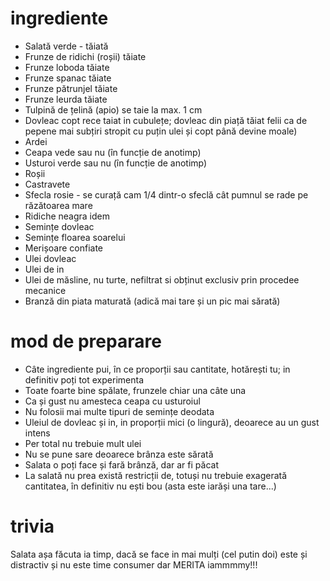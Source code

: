 # ingrediente

* Salată verde - tăiată
* Frunze de ridichi (roșii) tăiate
* Frunze loboda tăiate
* Frunze spanac tăiate
* Frunze pătrunjel tăiate
* Frunze leurda tăiate
* Tulpină de țelină (apio) se taie la max. 1 cm
* Dovleac copt rece taiat in cubulețe; dovleac din piață tăiat felii ca de
pepene mai subțiri stropit cu puțin ulei și copt până devine moale)
* Ardei
* Ceapa vede sau nu (în funcție de anotimp)
* Usturoi verde sau nu (în funcție de anotimp)
* Roșii
* Castravete
* Sfecla rosie - se curață cam 1/4 dintr-o sfeclă cât pumnul se rade pe răzătoarea mare
* Ridiche neagra idem
* Semințe dovleac
* Semințe floarea soarelui
* Merișoare confiate
* Ulei dovleac
* Ulei de in
* Ulei de măsline, nu turte, nefiltrat si obținut exclusiv prin procedee mecanice
* Branză din piata maturată (adică mai tare și un pic mai sărată)

# mod de preparare

* Câte ingrediente pui, în ce proporții sau cantitate, hotărești tu; in
definitiv poți tot experimenta
* Toate foarte bine spălate, frunzele chiar una câte una
* Ca și gust nu amesteca ceapa cu usturoiul
* Nu folosii mai multe tipuri de semințe deodata
* Uleiul de dovleac și in, in proporții mici (o lingură), deoarece au un gust
intens
* Per total nu trebuie mult ulei
* Nu se pune sare deoarece brânza este sărată
* Salata o poți face și fară brânză, dar ar fi păcat
* La salată nu prea există restricții de, totuși nu trebuie exagerată
cantitatea, în definitiv nu ești bou (asta este iarăși una tare...)

# trivia

Salata așa făcuta ia timp, dacă se face in mai mulți (cel putin doi) este și
distractiv și nu este time consumer dar MERITA iammmmy!!!
